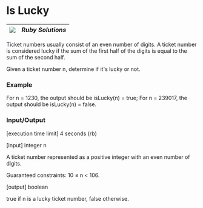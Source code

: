 # Is Lucky

| ![](https://app.codesignal.com/user-icons/languages/rb.svg) | ***Ruby Solutions*** |
|---|---|


Ticket numbers usually consist of an even number of digits. A ticket number is considered lucky if the sum of the first half of the digits is equal to the sum of the second half.

Given a ticket number n, determine if it's lucky or not.

### Example

For n = 1230, the output should be
isLucky(n) = true;
For n = 239017, the output should be
isLucky(n) = false.

### Input/Output

[execution time limit] 4 seconds (rb)

[input] integer n

A ticket number represented as a positive integer with an even number of digits.

Guaranteed constraints:
10 ≤ n < 106.

[output] boolean

true if n is a lucky ticket number, false otherwise.